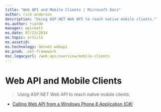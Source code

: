 ```yaml
---
title: "Web API and Mobile Clients | Microsoft Docs"
author: rick-anderson
description: "Using ASP.NET Web API to reach native mobile clients."
ms.author: riande
manager: wpickett
ms.date: 07/23/2014
ms.topic: article
ms.assetid: 
ms.technology: dotnet-webapi
ms.prod: .net-framework
msc.legacyurl: /web-api/overview/mobile-clients
---
```

Web API and Mobile Clients
====================
> Using ASP.NET Web API to reach native mobile clients.


- [Calling Web API from a Windows Phone 8 Application (C#)](calling-web-api-from-a-windows-phone-8-application.md)
